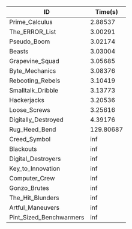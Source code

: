 |ID|Time(s)|
|-|-|
|Prime_Calculus|2.88537|
|The_ERROR_List|3.00291|
|Pseudo_Boom|3.02174|
|Beasts|3.03004|
|Grapevine_Squad|3.05685|
|Byte_Mechanics|3.08376|
|Rebooting_Rebels|3.10419|
|Smalltalk_Dribble|3.13773|
|Hackerjacks|3.20536|
|Loose_Screws|3.25616|
|Digitally_Destroyed|4.39176|
|Rug_Heed_Bend|129.80687|
|Creed_Symbol|inf|
|Blackouts|inf|
|Digital_Destroyers|inf|
|Key_to_Innovation|inf|
|Computer_Crew|inf|
|Gonzo_Brutes|inf|
|The_Hit_Blunders|inf|
|Artful_Maneuvers|inf|
|Pint_Sized_Benchwarmers|inf|
